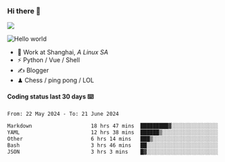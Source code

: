 ### Hi there 👋
![](https://komarev.com/ghpvc/?username=Xuhandsome)


<img src="https://github-readme-stats.vercel.app/api?username=XuHandsome&show_icons=true&theme=merko" alt="Hello world">

<br/>

- 🍻  Work at Shanghai, _A Linux SA_
- ⚡  Python / Vue / Shell
- ✍️  Blogger
- ♟  Chess / ping pong / LOL

#### Coding status last 30 days ⌨️

<!--START_SECTION:waka-->

```txt
From: 22 May 2024 - To: 21 June 2024

Markdown                   18 hrs 47 mins  █████████▓░░░░░░░░░░░░░░░   38.39 %
YAML                       12 hrs 38 mins  ██████▒░░░░░░░░░░░░░░░░░░   25.81 %
Other                      6 hrs 14 mins   ███▒░░░░░░░░░░░░░░░░░░░░░   12.76 %
Bash                       3 hrs 46 mins   ██░░░░░░░░░░░░░░░░░░░░░░░   07.71 %
JSON                       3 hrs 3 mins    █▓░░░░░░░░░░░░░░░░░░░░░░░   06.25 %
```

<!--END_SECTION:waka-->
